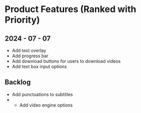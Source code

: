 # Product Features (Ranked with Priority)

## 2024 - 07 - 07
- Add text overlay
- Add progress bar
- Add download buttons for users to download videos
- Add text box input options

## Backlog
- Add punctuations to subtitles
- - Add video engine options